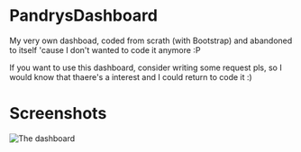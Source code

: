 # PandrysDashboard
My very own dashboad, coded from scrath (with Bootstrap) and abandoned to itself 'cause I don't wanted to code it anymore :P

If you want to use this dashboard, consider writing some request pls, so I would know that thaere's a interest and I could return to code it :)

# Screenshots
![The dashboard](http://i.imgur.com/OOFt7OR.png)
